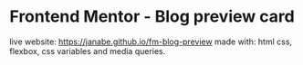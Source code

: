 # Frontend Mentor - Blog preview card

live website: https://janabe.github.io/fm-blog-preview
made with: html css, flexbox, css variables and media queries.
